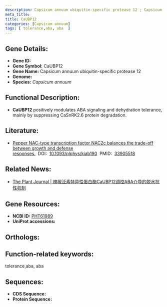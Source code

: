 ```yaml
---
description: Capsicum annuum ubiquitin-specific protease 12 ; Capsicum annuum
meta_title:
title: CaUBP12
categories: [Capsicum annuum]
tags: [ tolerance,aba, aba  ]
---
```


## Gene Details:
- **Gene ID:**	[]()
- **Gene Symbol:** CaUBP12
- **Gene Name:** Capsicum annuum ubiquitin-specific protease 12
- **Genome:** []()
- **Species:** *Capsicum annuum*

## Functional Description:
   - **CaUBP12** positively modulates ABA signaling and dehydration tolerance, mainly by suppressing CaSnRK2.6 protein degradation.

## Literature:
   - [Pepper NAC-type transcription factor NAC2c balances the trade-off between growth and defense responses.]( https://onlinelibrary.wiley.com/doi/10.1111/tpj.15374)&nbsp;&nbsp;DOI:&nbsp;&nbsp;[10.1093/plphys/kiab190](https://onlinelibrary.wiley.com/doi/10.1111/tpj.15374)&nbsp;&nbsp;PMID:&nbsp;&nbsp;[33905518](https://pubmed.ncbi.nlm.nih.gov/33905518/)

## Related News:
   - [The Plant Journal | 辣椒泛素特异性蛋白酶CaUBP12调控ABA介导的脱水抗性机制](https://mp.weixin.qq.com/s?__biz=Mzg3MDEwNDEyMg==&mid=2247512498&idx=2&sn=4bc7470f62f742beee8977fe8c279e4a&chksm=ce901ce7f9e795f1a7e8e9757815516d9f0ed678324312850e60fd872b3e81f402f67dcfa934&scene=27#wechat_redirect)

## Gene Resources:
- **NCBI ID:** [PHT61989](https://www.ncbi.nlm.nih.gov/gene/?term=PHT61989)
- **UniProt accessions:** [](https://www.uniprot.org/uniprotkb//entry)

## Orthologs:


## Function-related keywords:
tolerance,aba, aba 

## Sequences:
- **CDS Sequence:**
- **Protein Sequence:**
